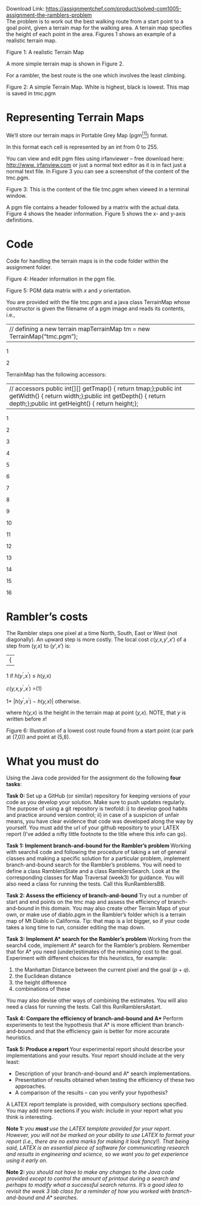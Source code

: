 Download Link: https://assignmentchef.com/product/solved-com1005-assignment-the-ramblers-problem
<br>
The problem is to work out the best walking route from a start point to a goal point, given a terrain map for the walking area. A terrain map specifies the height of each point in the area. Figures 1 shows an example of a realistic terrain map.

Figure 1: A realistic Terrain Map

A more simple terrain map is shown in Figure 2.

For a rambler, the best route is the one which involves the least climbing.

Figure 2: A simple Terrain Map. White is highest, black is lowest. This map is saved in tmc.pgm

<h1>Representing Terrain Maps</h1>

We’ll store our terrain maps in Portable Grey Map (pgm<a href="#_ftn1" name="_ftnref1"><sup>[1]</sup></a>) format.

In this format each cell is represented by an int from 0 to 255.

You can view and edit pgm files using irfanviewer – free download here: <a href="http://www.irfanview.com/">http://www. </a><a href="http://www.irfanview.com/">irfanview.com</a> or just a normal text editor as it is in fact just a normal text file. In Figure 3 you can see a screenshot of the content of the tmc.pgm.

Figure 3: This is the content of the file tmc.pgm when viewed in a terminal window.

A pgm file contains a header followed by a matrix with the actual data. Figure 4 shows the header information. Figure 5 shows the x- and y-axis definitions.

<h1>Code</h1>

Code for handling the terrain maps is in the code folder within the assignment folder.

Figure 4: Header information in the pgm file.

Figure 5: PGM data matrix with <em>x </em>and <em>y </em>orientation.

You are provided with the file tmc.pgm and a java class TerrainMap whose constructor is given the filename of a pgm image and reads its contents, i.e.,

<table width="633">

 <tbody>

  <tr>

   <td width="633">// defining a new terrain mapTerrainMap tm = new TerrainMap(“tmc.pgm”);</td>

  </tr>

 </tbody>

</table>

1

2

TerrainMap has the following accessors:

<table width="633">

 <tbody>

  <tr>

   <td width="633">// accessors public int[][] getTmap() { return tmap;};public int getWidth() { return width;};public int getDepth() { return depth;};public int getHeight() { return height;};</td>

  </tr>

 </tbody>

</table>

1

2

3

4

5

6

7

8

9

10

11

12

13

14

15

16

<h1>Rambler’s costs</h1>

The Rambler steps one pixel at a time North, South, East or West (not diagonally). An upward step is more costly. The local cost <em>c</em>(<em>y,x,y</em>′<em>,x</em>′) of a step from (<em>y,x</em>) to (<em>y</em>′<em>,x</em>′) is:

<table>

 <tbody>

  <tr>

   <td>{</td>

  </tr>

 </tbody>

</table>

1                                                      if <em>h</em>(<em>y</em><sup>′</sup><em>,x</em><sup>′</sup>) ≤ <em>h</em>(<em>y,x</em>)

<em>c</em>(<em>y,x,y</em><sup>′</sup><em>,x</em><sup>′</sup>) =(1)

1+ |<em>h</em>(<em>y</em><sup>′</sup><em>,x</em><sup>′</sup>) − <em>h</em>(<em>y,x</em>)|         otherwise.

where <em>h</em>(<em>y,x</em>) is the height in the terrain map at point (<em>y,x</em>). NOTE, that <em>y </em>is written before <em>x</em>!

Figure 6: Illustration of a lowest cost route found from a start point (car park at (7,0)) and point at (5,8).

<h1>What you must do</h1>

Using the Java code provided for the assignment do the following <strong>four tasks</strong>:

<strong>Task 0: </strong>Set up a GitHub (or similar) repository for keeping versions of your code as you develop your solution. Make sure to push updates regularly. The purpose of using a git repository is twofold: i) to develop good habits and practice around version control; ii) in case of a suspicion of unfair means, you have clear evidence that code was developed along the way by yourself. You must add the url of your github repository to your LATEX report (I’ve added a nifty little footnote to the title where this info can go).

<strong>Task 1: Implement branch-and-bound for the Rambler’s problem </strong>Working with search4 code and following the procedure of taking a set of general classes and making a specific solution for a particular problem, implement branch-and-bound search for the Rambler’s problems. You will need to define a class RamblersState and a class RamblersSearch. Look at the corresponding classes for Map Traversal (week3) for guidance. You will also need a class for running the tests. Call this RunRamblersBB.

<strong>Task 2: Assess the efficiency of branch-and-bound </strong>Try out a number of start and end points on the tmc map and assess the efficiency of branch-and-bound in this domain. You may also create other Terrain Maps of your own, or make use of diablo.pgm in the Rambler’s folder which is a terrain map of Mt Diablo in California. Tip: that map is a lot bigger, so if your code takes a long time to run, consider editing the map down.

<strong>Task 3: Implement A* search for the Rambler’s problem </strong>Working from the search4 code, implement A* search for the Rambler’s problem. Remember that for A* you need (under)estimates of the remaining cost to the goal. Experiment with different choices for this heuristics, for example:

<ol>

 <li>the Manhattan Distance between the current pixel and the goal (<em>p </em>+ <em>q</em>).</li>

 <li>the Euclidean distance</li>

 <li>the height difference</li>

 <li>combinations of these</li>

</ol>

You may also devise other ways of combining the estimates. You will also need a class for running the tests. Call this RunRamblersAstart.

<strong>Task 4: Compare the efficiency of branch-and-bound and A* </strong>Perform experiments to test the hypothesis that A* is more efficient than branch-and-bound and that the efficiency gain is better for more accurate heuristics.

<strong>Task 5: Produce a report </strong>Your experimental report should describe your implementations and your results. Your report should include at the very least:

<ul>

 <li>Description of your branch-and-bound and A* search implementations.</li>

 <li>Presentation of results obtained when testing the efficiency of these two approaches.</li>

 <li>A comparison of the results – can you verify your hypothesis?</li>

</ul>

A LATEX report template is provided, with compulsory sections specified. You may add more sections if you wish: include in your report what you think is interesting.

<strong>Note 1: </strong><em>you <strong>must </strong>use the L</em><em>ATEX template provided for your report. However, you will not be marked on your ability to use L</em><em>ATEX to format your report (i.e., there are no extra marks for making it look fancy!). That being said, L</em><em>ATEX is an essential piece of software for communicating research and results in engineering and science, so we want you to get experience using it early on.</em>

<strong>Note 2: </strong><em>you should not have to make any changes to the Java code provided except to control the amount of printout during a search and perhaps to modify what a successful search returns. It’s a good idea to revisit the week 3 lab class for a reminder of how you worked with branch-and-bound and A* searches.</em>


